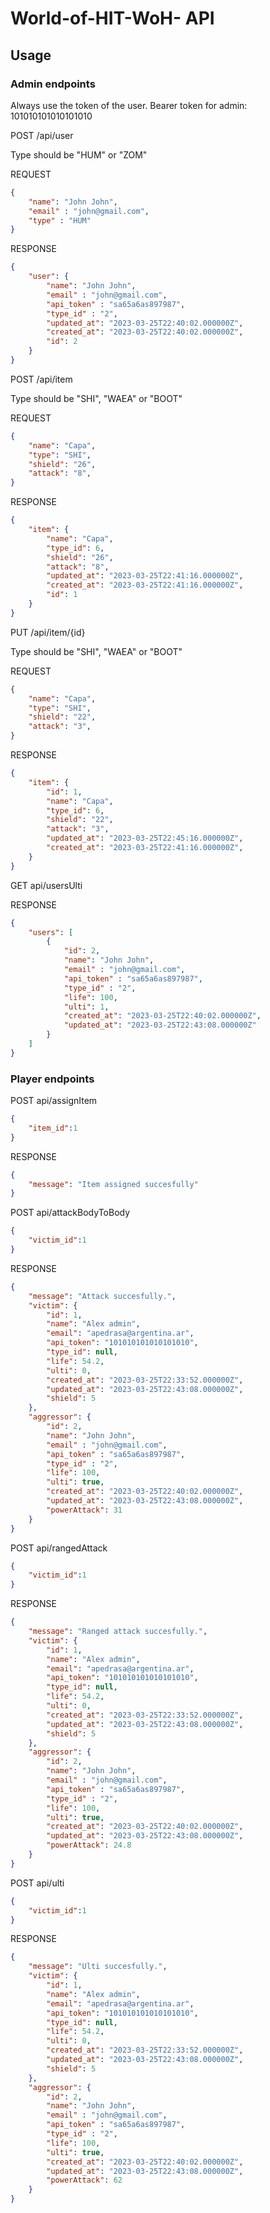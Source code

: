 #  World-of-HIT-WoH- API

## Usage
### Admin endpoints

Always use the token of the user.
Bearer token for admin: 101010101010101010

POST /api/user

Type should be "HUM" or "ZOM"

REQUEST
```json
{
	"name": "John John",
    "email" : "john@gmail.com",
    "type" : "HUM"
}
```
RESPONSE
```json
{
    "user": {
        "name": "John John",
        "email" : "john@gmail.com",
        "api_token" : "sa65a6as897987",
        "type_id" : "2",
        "updated_at": "2023-03-25T22:40:02.000000Z",
        "created_at": "2023-03-25T22:40:02.000000Z",
        "id": 2
    }
}
```
POST /api/item

Type should be "SHI", "WAEA" or "BOOT"

REQUEST
```json
{
    "name": "Capa",
    "type": "SHI",
    "shield": "26",
    "attack": "8",
}
```
RESPONSE
```json
{
    "item": {
        "name": "Capa",
        "type_id": 6,
        "shield": "26",
        "attack": "8",
        "updated_at": "2023-03-25T22:41:16.000000Z",
        "created_at": "2023-03-25T22:41:16.000000Z",
        "id": 1
    }
}
```
PUT /api/item/{id}

Type should be "SHI", "WAEA" or "BOOT"

REQUEST
```json
{
    "name": "Capa",
    "type": "SHI",
    "shield": "22",
    "attack": "3",
}
```
RESPONSE
```json
{
    "item": {
        "id": 1,
        "name": "Capa",
        "type_id": 6,
        "shield": "22",
        "attack": "3",
        "updated_at": "2023-03-25T22:45:16.000000Z",
        "created_at": "2023-03-25T22:41:16.000000Z",        
    }
}
```
GET api/usersUlti

RESPONSE
```json
{
    "users": [
        {
            "id": 2,
            "name": "John John",
            "email" : "john@gmail.com",
            "api_token" : "sa65a6as897987",
            "type_id" : "2",
            "life": 100,
            "ulti": 1,
            "created_at": "2023-03-25T22:40:02.000000Z",
            "updated_at": "2023-03-25T22:43:08.000000Z"
        }
    ]
}
```

### Player endpoints

POST api/assignItem
```json
{
    "item_id":1
}
```
RESPONSE
```json
{
    "message": "Item assigned succesfully"
}
```

POST api/attackBodyToBody
```json
{
    "victim_id":1
}
```
RESPONSE
```json
{
    "message": "Attack succesfully.",
    "victim": {
        "id": 1,
        "name": "Alex admin",
        "email": "apedrasa@argentina.ar",
        "api_token": "101010101010101010",
        "type_id": null,
        "life": 54.2,
        "ulti": 0,
        "created_at": "2023-03-25T22:33:52.000000Z",
        "updated_at": "2023-03-25T22:43:08.000000Z",
        "shield": 5
    },
    "aggressor": {
        "id": 2,
        "name": "John John",
        "email" : "john@gmail.com",
        "api_token" : "sa65a6as897987",
        "type_id" : "2",
        "life": 100,
        "ulti": true,
        "created_at": "2023-03-25T22:40:02.000000Z",
        "updated_at": "2023-03-25T22:43:08.000000Z",
        "powerAttack": 31
    }
}
```

POST api/rangedAttack
```json
{
    "victim_id":1
}

```
RESPONSE
```json
{
    "message": "Ranged attack succesfully.",
    "victim": {
        "id": 1,
        "name": "Alex admin",
        "email": "apedrasa@argentina.ar",
        "api_token": "101010101010101010",
        "type_id": null,
        "life": 54.2,
        "ulti": 0,
        "created_at": "2023-03-25T22:33:52.000000Z",
        "updated_at": "2023-03-25T22:43:08.000000Z",
        "shield": 5
    },
    "aggressor": {
        "id": 2,
        "name": "John John",
        "email" : "john@gmail.com",
        "api_token" : "sa65a6as897987",
        "type_id" : "2",
        "life": 100,
        "ulti": true,
        "created_at": "2023-03-25T22:40:02.000000Z",
        "updated_at": "2023-03-25T22:43:08.000000Z",
        "powerAttack": 24.8
    }
}
```

POST api/ulti
```json
{
    "victim_id":1
}
```
RESPONSE
```json
{
    "message": "Ulti succesfully.",
    "victim": {
        "id": 1,
        "name": "Alex admin",
        "email": "apedrasa@argentina.ar",
        "api_token": "101010101010101010",
        "type_id": null,
        "life": 54.2,
        "ulti": 0,
        "created_at": "2023-03-25T22:33:52.000000Z",
        "updated_at": "2023-03-25T22:43:08.000000Z",
        "shield": 5
    },
    "aggressor": {
        "id": 2,
        "name": "John John",
        "email" : "john@gmail.com",
        "api_token" : "sa65a6as897987",
        "type_id" : "2",
        "life": 100,
        "ulti": true,
        "created_at": "2023-03-25T22:40:02.000000Z",
        "updated_at": "2023-03-25T22:43:08.000000Z",
        "powerAttack": 62
    }
}
```